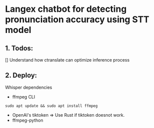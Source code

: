 # Langex chatbot for detecting pronunciation accuracy using STT model

## 1. Todos:
[] Understand how ctranslate can optimize inference process

## 2. Deploy:
Whisper dependencies
+ ffmpeg CLI
```console
sudo apt update && sudo apt install ffmpeg
```

+ OpenAI's tiktoken => Use Rust if tiktoken doesnot work.
+ ffmpeg-python 